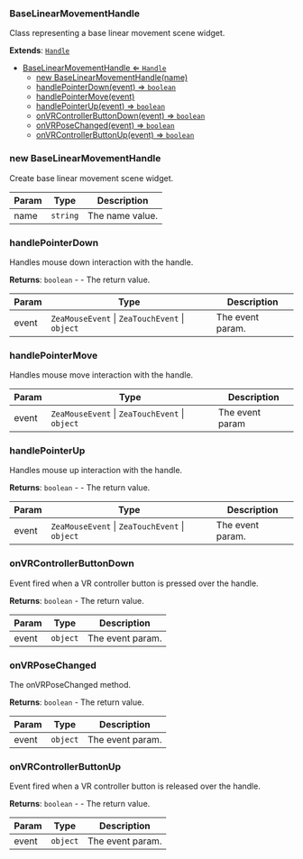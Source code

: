 <a name="BaseLinearMovementHandle"></a>

### BaseLinearMovementHandle 
Class representing a base linear movement scene widget.


**Extends**: <code>[Handle](api/Handles\Handle.md)</code>  

* [BaseLinearMovementHandle ⇐ <code>Handle</code>](#BaseLinearMovementHandle)
    * [new BaseLinearMovementHandle(name)](#new-BaseLinearMovementHandle)
    * [handlePointerDown(event) ⇒ <code>boolean</code>](#handlePointerDown)
    * [handlePointerMove(event)](#handlePointerMove)
    * [handlePointerUp(event) ⇒ <code>boolean</code>](#handlePointerUp)
    * [onVRControllerButtonDown(event) ⇒ <code>boolean</code>](#onVRControllerButtonDown)
    * [onVRPoseChanged(event) ⇒ <code>boolean</code>](#onVRPoseChanged)
    * [onVRControllerButtonUp(event) ⇒ <code>boolean</code>](#onVRControllerButtonUp)

<a name="new_BaseLinearMovementHandle_new"></a>

### new BaseLinearMovementHandle
Create base linear movement scene widget.


| Param | Type | Description |
| --- | --- | --- |
| name | <code>string</code> | The name value. |

<a name="BaseLinearMovementHandle+handlePointerDown"></a>

### handlePointerDown
Handles mouse down interaction with the handle.


**Returns**: <code>boolean</code> - - The return value.  

| Param | Type | Description |
| --- | --- | --- |
| event | <code>ZeaMouseEvent</code> \| <code>ZeaTouchEvent</code> \| <code>object</code> | The event param. |

<a name="BaseLinearMovementHandle+handlePointerMove"></a>

### handlePointerMove
Handles mouse move interaction with the handle.



| Param | Type | Description |
| --- | --- | --- |
| event | <code>ZeaMouseEvent</code> \| <code>ZeaTouchEvent</code> \| <code>object</code> | The event param |

<a name="BaseLinearMovementHandle+handlePointerUp"></a>

### handlePointerUp
Handles mouse up interaction with the handle.


**Returns**: <code>boolean</code> - - The return value.  

| Param | Type | Description |
| --- | --- | --- |
| event | <code>ZeaMouseEvent</code> \| <code>ZeaTouchEvent</code> \| <code>object</code> | The event param. |

<a name="BaseLinearMovementHandle+onVRControllerButtonDown"></a>

### onVRControllerButtonDown
Event fired when a VR controller button is pressed over the handle.


**Returns**: <code>boolean</code> - The return value.  

| Param | Type | Description |
| --- | --- | --- |
| event | <code>object</code> | The event param. |

<a name="BaseLinearMovementHandle+onVRPoseChanged"></a>

### onVRPoseChanged
The onVRPoseChanged method.


**Returns**: <code>boolean</code> - The return value.  

| Param | Type | Description |
| --- | --- | --- |
| event | <code>object</code> | The event param. |

<a name="BaseLinearMovementHandle+onVRControllerButtonUp"></a>

### onVRControllerButtonUp
Event fired when a VR controller button is released over the handle.


**Returns**: <code>boolean</code> - - The return value.  

| Param | Type | Description |
| --- | --- | --- |
| event | <code>object</code> | The event param. |

